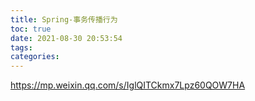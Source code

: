 ```yaml
---
title: Spring-事务传播行为
toc: true
date: 2021-08-30 20:53:54
tags:
categories:
---
```




https://mp.weixin.qq.com/s/IglQITCkmx7Lpz60QOW7HA


